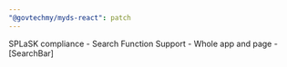 ```yaml
---
"@govtechmy/myds-react": patch
---
```


SPLaSK compliance - Search Function Support - Whole app and page - [SearchBar]
